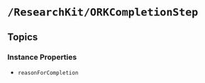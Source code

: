 # ``/ResearchKit/ORKCompletionStep``

<!-- The content below this line is auto-generated and is redundant. You should either incorporate it into your content above this line or delete it. -->

## Topics

### Instance Properties

- ``reasonForCompletion``
